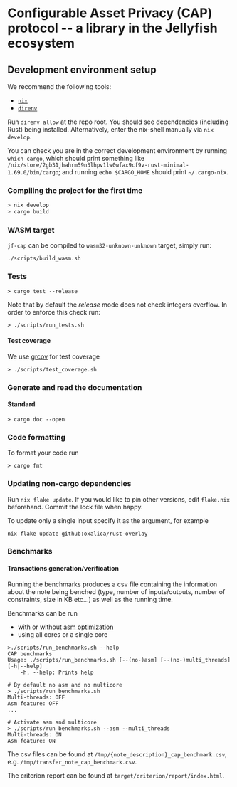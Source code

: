 # Configurable Asset Privacy (CAP) protocol -- a library in the Jellyfish ecosystem

## Development environment setup

We recommend the following tools:

- [`nix`](https://nixos.org/download.html)
- [`direnv`](https://direnv.net/docs/installation.html)

Run `direnv allow` at the repo root. You should see dependencies (including Rust) being installed.
Alternatively, enter the nix-shell manually via `nix develop`.

You can check you are in the correct development environment by running `which cargo`, which should print
something like `/nix/store/2gb31jhahrm59n3lhpv1lw0wfax9cf9v-rust-minimal-1.69.0/bin/cargo`;
and running `echo $CARGO_HOME` should print `~/.cargo-nix`.

### Compiling the project for the first time

```bash
> nix develop
> cargo build
```

### WASM target

`jf-cap` can be compiled to `wasm32-unknown-unknown` target, simply run:

```
./scripts/build_wasm.sh
```

### Tests

```
> cargo test --release
```

Note that by default the _release_ mode does not check integers overflow.
In order to enforce this check run:

```
> ./scripts/run_tests.sh
```

#### Test coverage

We use [grcov](https://github.com/mozilla/grcov) for test coverage

```
> ./scripts/test_coverage.sh
```

### Generate and read the documentation

#### Standard

```
> cargo doc --open
```

### Code formatting

To format your code run

```
> cargo fmt
```

### Updating non-cargo dependencies

Run `nix flake update`.
If you would like to pin other versions, edit `flake.nix` beforehand. Commit the lock file when happy.

To update only a single input specify it as the argument, for example

```
nix flake update github:oxalica/rust-overlay
```

### Benchmarks

#### Transactions generation/verification

Running the benchmarks produces a csv file containing the information about the note being benched
(type, number of inputs/outputs, number of constraints, size in KB etc...) as well as the running time.

Benchmarks can be run

- with or without [asm optimization](https://github.com/arkworks-rs/algebra#assembly-backend-for-field-arithmetic)
- using all cores or a single core

```
>./scripts/run_benchmarks.sh --help
CAP benchmarks
Usage: ./scripts/run_benchmarks.sh [--(no-)asm] [--(no-)multi_threads] [-h|--help]
	-h, --help: Prints help

# By default no asm and no multicore
> ./scripts/run_benchmarks.sh
Multi-threads: OFF
Asm feature: OFF
...

# Activate asm and multicore
> ./scripts/run_benchmarks.sh --asm --multi_threads
Multi-threads: ON
Asm feature: ON
```

The csv files can be found at `/tmp/{note_description}_cap_benchmark.csv`,
e.g. `/tmp/transfer_note_cap_benchmark.csv`.

The criterion report can be found at `target/criterion/report/index.html`.
